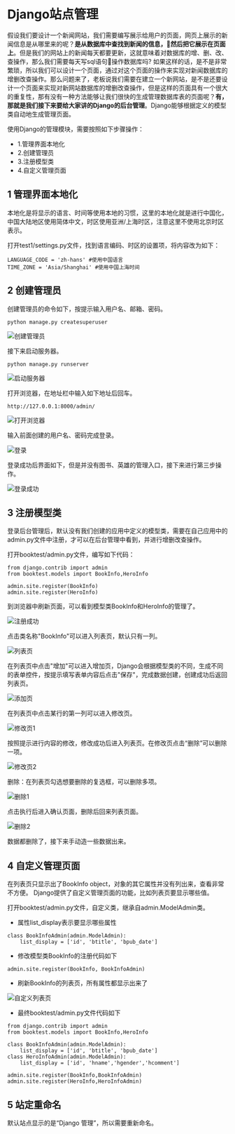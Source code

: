# Django站点管理

假设我们要设计一个新闻网站，我们需要编写展示给用户的页面，网页上展示的新闻信息是从哪里来的呢？**是从数据库中查找到新闻的信息，然后把它展示在页面上**。但是我们的网站上的新闻每天都要更新，这就意味着对数据库的增、删、改、查操作，那么我们需要每天写sql语句操作数据库吗? 如果这样的话，是不是非常繁琐，所以我们可以设计一个页面，通过对这个页面的操作来实现对新闻数据库的增删改查操作。那么问题来了，老板说我们需要在建立一个新网站，是不是还要设计一个页面来实现对新网站数据库的增删改查操作，但是这样的页面具有一个很大的重复性，那有没有一种方法能够让我们很快的生成管理数据库表的页面呢？**有，那就是我们接下来要给大家讲的Django的后台管理**。Django能够根据定义的模型类自动地生成管理页面。

使用Django的管理模块，需要按照如下步骤操作：

- 1.管理界面本地化
- 2.创建管理员
- 3.注册模型类
- 4.自定义管理页面

## 1 管理界面本地化

本地化是将显示的语言、时间等使用本地的习惯，这里的本地化就是进行中国化，中国大陆地区使用简体中文，时区使用亚洲/上海时区，注意这里不使用北京时区表示。

打开test1/settings.py文件，找到语言编码、时区的设置项，将内容改为如下：

```
LANGUAGE_CODE = 'zh-hans' #使用中国语言
TIME_ZONE = 'Asia/Shanghai' #使用中国上海时间
```

## 2 创建管理员

创建管理员的命令如下，按提示输入用户名、邮箱、密码。

```
python manage.py createsuperuser
```

![创建管理员](images/p4_1.png)

接下来启动服务器。

```
python manage.py runserver
```

![启动服务器](images/p4_2.png)

打开浏览器，在地址栏中输入如下地址后回车。

```
http://127.0.0.1:8000/admin/
```

![打开浏览器](images/p4_3.png)

输入前面创建的用户名、密码完成登录。

![登录](images/p4_4.png)

登录成功后界面如下，但是并没有图书、英雄的管理入口，接下来进行第三步操作。

![登录成功](images/p4_5.png)

## 3 注册模型类

登录后台管理后，默认没有我们创建的应用中定义的模型类，需要在自己应用中的admin.py文件中注册，才可以在后台管理中看到，并进行增删改查操作。

打开booktest/admin.py文件，编写如下代码：

```
from django.contrib import admin
from booktest.models import BookInfo,HeroInfo

admin.site.register(BookInfo)
admin.site.register(HeroInfo)
```

到浏览器中刷新页面，可以看到模型类BookInfo和HeroInfo的管理了。

![注册成功](images/p4_6.png)

点击类名称"BookInfo"可以进入列表页，默认只有一列。

![列表页](images/p4_7.png)

在列表页中点击"增加"可以进入增加页，Django会根据模型类的不同，生成不同的表单控件，按提示填写表单内容后点击"保存"，完成数据创建，创建成功后返回列表页。

![添加页](images/p4_8.png)

在列表页中点击某行的第一列可以进入修改页。

![修改页1](images/p4_9.png)

按照提示进行内容的修改，修改成功后进入列表页。在修改页点击“删除”可以删除一项。

![修改页2](images/p4_10.png)

删除：在列表页勾选想要删除的复选框，可以删除多项。

![删除1](images/p4_11.png)

点击执行后进入确认页面，删除后回来列表页面。

![删除2](images/p4_12.png)

数据都删除了，接下来手动造一些数据出来。

## 4 自定义管理页面

在列表页只显示出了BookInfo object，对象的其它属性并没有列出来，查看非常不方便。 Django提供了自定义管理页面的功能，比如列表页要显示哪些值。

打开booktest/admin.py文件，自定义类，继承自admin.ModelAdmin类。

- 属性list_display表示要显示哪些属性

```
class BookInfoAdmin(admin.ModelAdmin):
    list_display = ['id', 'btitle', 'bpub_date']
```

- 修改模型类BookInfo的注册代码如下

```
admin.site.register(BookInfo, BookInfoAdmin)
```

- 刷新BookInfo的列表页，所有属性都显示出来了

![自定义列表页](images/p4_13.png)

- 最终booktest/admin.py文件代码如下

```
from django.contrib import admin
from booktest.models import BookInfo,HeroInfo

class BookInfoAdmin(admin.ModelAdmin):
    list_display = ['id', 'btitle', 'bpub_date']
class HeroInfoAdmin(admin.ModelAdmin):
    list_display = ['id', 'hname','hgender','hcomment']

admin.site.register(BookInfo,BookInfoAdmin)
admin.site.register(HeroInfo,HeroInfoAdmin)
```
## 5 站定重命名

默认站点显示的是“Django 管理”，所以需要重新命名。